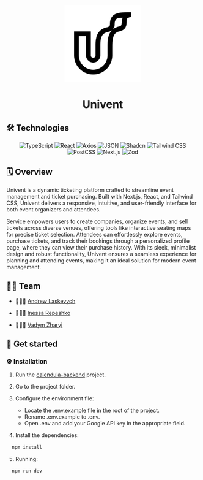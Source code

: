 <div align="center">
    <img src="./public/logo.png" width="200" />
    <h1 align="center">Univent</h1>
</div>



## 🛠 Technologies
<p align="center">
	<img src="https://img.shields.io/badge/TypeScript-3178C6.svg?style=flat&logo=TypeScript&logoColor=white" alt="TypeScript">
	<img src="https://img.shields.io/badge/React-61DAFB.svg?style=flat&logo=React&logoColor=black" alt="React">
	<img src="https://img.shields.io/badge/Axios-5A29E4.svg?style=flat&logo=Axios&logoColor=white" alt="Axios">
	<img src="https://img.shields.io/badge/JSON-000000.svg?style=flat&logo=JSON&logoColor=white" alt="JSON">
	<img src="https://img.shields.io/badge/Shadcn-000000.svg?style=flat" alt="Shadcn">
	<img src="https://img.shields.io/badge/Tailwind_CSS-06B6D4.svg?style=flat&logo=tailwindcss&logoColor=white" alt="Tailwind CSS">
	<img src="https://img.shields.io/badge/PostCSS-DD3A0A.svg?style=flat&logo=PostCSS&logoColor=white" alt="PostCSS">
	<img src="https://img.shields.io/badge/Next.js-000000.svg?style=flat&logo=Next.js&logoColor=white" alt="Next.js">
    <img src="https://img.shields.io/badge/Zod-3E4B9E.svg?style=flat&logo=Zod&logoColor=white" alt="Zod">
</p>


## 🗓️ Overview
Univent is a dynamic ticketing platform crafted to streamline event management and ticket purchasing. Built with Next.js, React, and Tailwind CSS, Univent delivers a responsive, intuitive, and user-friendly interface for both event organizers and attendees.

Service empowers users to create companies, organize events, and sell tickets across diverse venues, offering tools like interactive seating maps for precise ticket selection. Attendees can effortlessly explore events, purchase tickets, and track their bookings through a personalized profile page, where they can view their purchase history. With its sleek, minimalist design and robust functionality, Univent ensures a seamless experience for planning and attending events, making it an ideal solution for modern event management.


## 🧑‍💻 Team
<div>
    <ul>
        <li>
            <p>🧑🏼‍💻 <a href="https://github.com/laskevych">Andrew Laskevych</a></p>
        </li>
        <li>
            <p>👩🏼‍💻 <a href="https://github.com/InessaRepeshko">Inessa Repeshko</a></p>
        </li>
        <li>
            <p>🧑🏻‍💻 <a href="https://github.com/vzharyi">Vadym Zharyi</a></p>
        </li>
    </ul>
</div>


## 🚀 Get started
### ⚙️ Installation

1. Run the [calendula-backend](https://github.com/Strawberry-Team/calendula-backend) project.

2. Go to the project folder.

3. Configure the environment file:
   - Locate the .env.example file in the root of the project. 
   - Rename .env.example to .env. 
   - Open .env and add your Google API key in the appropriate field.

4. Install the dependencies:
```sh
  npm install
```

5. Running:
```sh
  npm run dev
```
